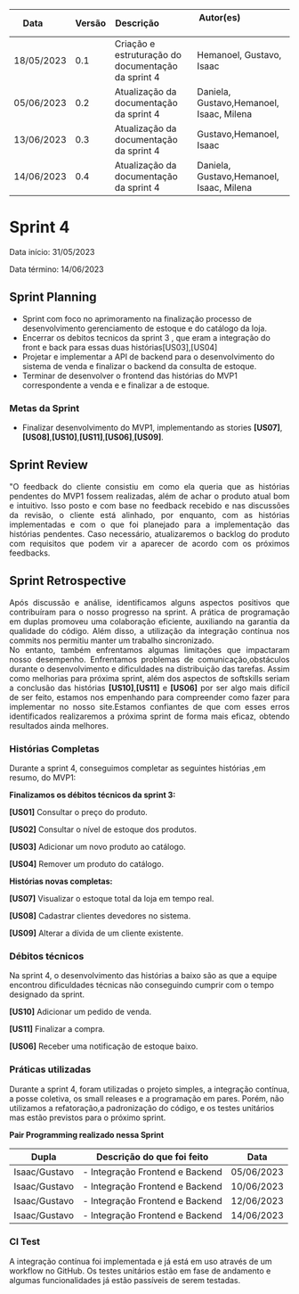 | Data       | Versão | Descrição            | Autor(es)                                                   |
| ---------- | ------ | -------------------- | ------------------------------------------------------------ |
| 18/05/2023 | 0.1 | Criação e estruturação do documentação da sprint 4 | Hemanoel, Gustavo, Isaac |
| 05/06/2023 | 0.2 | Atualização da documentação da sprint 4 | Daniela, Gustavo,Hemanoel, Isaac, Milena |
| 13/06/2023 | 0.3 | Atualização da documentação da sprint 4 | Gustavo,Hemanoel, Isaac|
| 14/06/2023 | 0.4 | Atualização da documentação da sprint 4 | Daniela, Gustavo,Hemanoel, Isaac, Milena|

# Sprint 4

Data início: 31/05/2023

Data término: 14/06/2023

## Sprint Planning 
* Sprint com foco no aprimoramento na finalização processo de desenvolvimento gerenciamento de estoque e do catálogo da loja.
* Encerrar os debitos tecnicos da sprint 3 , que eram a integração do front e back para essas duas histórias[US03],[US04]
* Projetar e implementar a API de backend para o desenvolvimento do sistema de venda e finalizar o backend da consulta de estoque.
* Terminar de desenvolver o frontend das histórias do MVP1 correspondente a venda e e finalizar a de estoque.


### Metas da Sprint
* Finalizar desenvolvimento do MVP1, implementando as stories <b>[US07]</b>, <b>[US08]</b>,<b>[US10]</b>,<b>[US11]</b>,<b>[US06]</b>,<b>[US09]</b>.


## Sprint Review
<div style="text-align: justify"> 
"O feedback do cliente consistiu em como ela queria que as histórias pendentes do MVP1 fossem realizadas, além de achar o produto atual bom e intuitivo. Isso posto e com base no feedback recebido e nas discussões da revisão, o cliente está alinhado, por enquanto, com as histórias implementadas e com o que foi planejado para a implementação das histórias pendentes. Caso necessário, atualizaremos o backlog do produto com requisitos que podem vir a aparecer de acordo com os próximos feedbacks.

</div>

## Sprint Retrospective

<div style="text-align: justify"> 
Após discussão e análise, identificamos alguns aspectos positivos que contribuíram para o nosso progresso na sprint. A prática de programação em duplas promoveu uma colaboração eficiente, auxiliando na garantia da qualidade do código. Além disso, a utilização da integração contínua nos commits nos permitiu manter um trabalho sincronizado.
</div>

<div style="text-align: justify"> 
No entanto, também enfrentamos algumas limitações que impactaram nosso desempenho. Enfrentamos problemas de comunicação,obstáculos durante o desenvolvimento e dificuldades na distribuição das tarefas. Assim como melhorias para próxima sprint, além dos aspectos de softskills seriam a conclusão das histórias <b>[US10]</b>,<b>[US11]</b> e <b>[US06]</b> por ser algo mais difícil de ser feito, estamos nos empenhando para compreender como fazer para implementar no nosso site.Estamos confiantes de que com esses erros identificados realizaremos a próxima sprint de forma mais eficaz, obtendo resultados ainda melhores.
</div>


### Histórias Completas

Durante a sprint 4, conseguimos completar as seguintes histórias ,em resumo, do MVP1:

<b>Finalizamos os débitos técnicos da sprint 3:</b>

<b>[US01]</b> Consultar o preço do produto.

<b>[US02]</b> Consultar o nível de estoque dos produtos.

<b>[US03]</b> Adicionar um novo produto ao catálogo.

<b>[US04]</b> Remover um produto do catálogo.

<b>Histórias novas completas:</b>

<b>[US07]</b> Visualizar o estoque total da loja em tempo real.

<b>[US08]</b> Cadastrar clientes devedores no sistema.

<b>[US09]</b> Alterar a dívida de um cliente existente.

### Débitos técnicos

Na sprint 4, o desenvolvimento das histórias a baixo são as que a equipe encontrou dificuldades técnicas não conseguindo cumprir com o tempo designado da sprint.

<b>[US10]</b> Adicionar um pedido de venda.

<b>[US11]</b> Finalizar a compra.

<b>[US06]</b> Receber uma notificação de estoque baixo.

### Práticas utilizadas 

Durante a sprint 4, foram utilizadas o projeto simples, a integração contínua, a posse coletiva, os small releases e a programação em pares. Porém, não utilizamos a refatoração,a padronização do código, e os testes unitários mas estão previstos para o próximo sprint. 

 <b> Pair Programming realizado nessa Sprint </b>

| <b>Dupla<b> | <b>Descrição do que foi feito<b> | <b>Data<b> |
| ----------- | -------------------------------- | ---------- |
| Isaac/Gustavo | - Integração Frontend e Backend | 05/06/2023 |
| Isaac/Gustavo | - Integração Frontend e Backend | 10/06/2023 |
| Isaac/Gustavo | - Integração Frontend e Backend | 12/06/2023 |
| Isaac/Gustavo | - Integração Frontend e Backend | 14/06/2023 |

### CI Test

A integração contínua foi implementada e já está em uso através de um workflow no GitHub. Os testes unitários estão em fase de andamento e algumas funcionalidades já estão passíveis de serem testadas. 